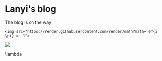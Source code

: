 # Lanyi's blog

The blog is on the way

```
<img src="https://render.githubusercontent.com/render/math?math= e^{i \pi} = -1">
```
<img src="https://render.githubusercontent.com/render/math?math=e^{i \pi} = -1">

\lambda
